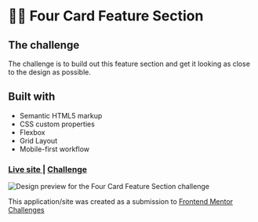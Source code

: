 # 👩‍💻 Four Card Feature Section

## The challenge

The challenge is to build out this feature section and get it looking as close to the design as possible.

## Built with

- Semantic HTML5 markup
- CSS custom properties
- Flexbox
- Grid Layout
- Mobile-first workflow

<div>
  <h3>
    <a href= "https://amansgz.github.io/css-grid-four-cards-section/">
      Live site
    </a>
    <span> | </span>
    <a href= "https://www.frontendmentor.io/challenges/four-card-feature-section-weK1eFYK">
      Challenge
    </a>
  </h3>
</div>

![Design preview for the Four Card Feature Section challenge](./styles/images/preview.png)

This application/site was created as a submission to <a href= "https://www.frontendmentor.io/">Frontend Mentor Challenges</a>
